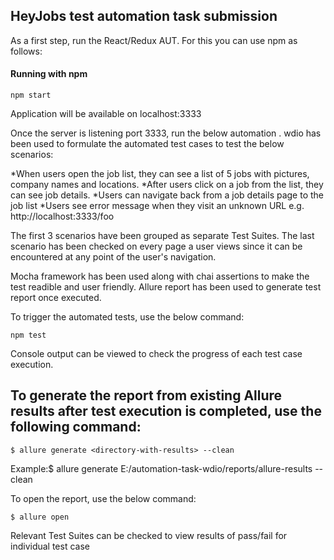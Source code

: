 ## HeyJobs test automation task submission
As a first step, run the React/Redux AUT. For this you can use npm as follows:



#### Running with npm
```
npm start
```
Application will be available on localhost:3333

Once the server is listening port 3333, run the below automation . wdio  has been used to formulate the automated test cases to test the below scenarios:

*When users open the job list, they can see a list of 5 jobs with pictures, company names and locations.
*After users click on a job from the list, they can see job details.
*Users can navigate back from a job details page to the job list
*Users see error message when they visit an unknown URL e.g. http://localhost:3333/foo

The first 3 scenarios have been grouped as separate Test Suites. The last scenario has been checked on every page a user views since it can be encountered at any point of the user's navigation.

Mocha framework has been used along with chai assertions to make the test readible and user friendly.
Allure report has been used to generate test report once executed.


To trigger the automated tests, use the below command:
```
npm test
```
Console output can be viewed to check the progress of each test case execution.

## To generate the report from existing Allure results after test execution is completed, use the following command:
```
$ allure generate <directory-with-results> --clean
```
Example:$ allure generate E:/automation-task-wdio/reports/allure-results --clean


To open the report, use the below command:
```
$ allure open
```
Relevant Test Suites can be checked to view results of pass/fail for individual test case
